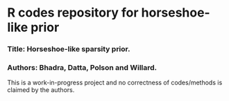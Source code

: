 # R codes repository for horseshoe-like prior 
### Title: Horseshoe-like sparsity prior. 
### Authors: Bhadra, Datta, Polson and Willard. 

This is a work-in-progress project and no correctness of codes/methods is claimed by the authors. 

